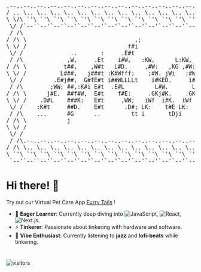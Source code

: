<pre style="font-size: 15px;">.--..--..--..--..--..--..--..--..--..--..--..--..--..--..--..--..--..--..--..--..--..--..--..--..--..--..--. 
/ .. \.. \.. \.. \.. \.. \.. \.. \.. \.. \.. \.. \.. \.. \.. \.. \.. \.. \.. \.. \.. \.. \.. \.. \.. \.. \.. \
\ \/\ `'\ `'\ `'\ `'\ `'\ `'\ `'\ `'\ `'\ `'\ `'\ `'\ `'\ `'\ `'\ `'\ `'\ `'\ `'\ `'\ `'\ `'\ `'\ `'\ `'\ \/ /
 \/ /`--'`--'`--'`--'`--'`--'`--'`--'`--'`--'`--'`--'`--'`--'`--'`--'`--'`--'`--'`--'`--'`--'`--'`--'`--'\/ / 
 / /\                                                                           :                        / /\ 
/ /\ \                                ,;                                       t#,     L.               / /\ \
\ \/ /                              f#i                                   i   ;##W.    EW:        ,ft   \ \/ /
 \/ /              ..       :     .E#t                                   LE  :#L:WE    E##;       t#E    \/ / 
 / /\             ,W,     .Et    i#W,   :KW,      L:KW,      L          L#E .KG  ,#D   E###t      t#E    / /\ 
/ /\ \           t##,    ,W#t   L#D.     ,#W:   ,KG ,#W:   ,KG         G#W. EE    ;#f  E#fE#f     t#E   / /\ \
\ \/ /          L###,   j###t :K#Wfff;    ;#W. jWi   ;#W. jWi         D#K. f#.     t#i E#t D#G    t#E   \ \/ /
 \/ /         .E#j##,  G#fE#t i##WLLLLt    i#KED.     i#KED.         E#K.  :#G     GK  E#t  f#E.  t#E    \/ / 
 / /\        ;WW; ##,:K#i E#t  .E#L         L#W.       L#W.        .E#E.    ;#L   LW.  E#t   t#K: t#E    / /\ 
/ /\ \      j#E.  ##f#W,  E#t    f#E:     .GKj#K.    .GKj#K.      .K#E       t#f f#:   E#t    ;#W,t#E   / /\ \
\ \/ /    .D#L    ###K:   E#t     ,WW;   iWf  i#K.  iWf  i#K.    .K#D         f#D#;    E#t     :K#D#E   \ \/ /
 \/ /    :K#t     ##D.    E#t      .D#; LK:    t#E LK:    t#E   .W#G           G#t     E#t      .E##E    \/ / 
 / /\    ...      #G      ..         tt i       tDji       tDj :W##########Wt   t      ..         G#E    / /\ 
/ /\ \            j                                            :,,,,,,,,,,,,,.                     fE   / /\ \
\ \/ /                                                                                              ,   \ \/ /
 \/ /                                                                                                    \/ / 
 / /\.--..--..--..--..--..--..--..--..--..--..--..--..--..--..--..--..--..--..--..--..--..--..--..--..--./ /\ 
/ /\ \.. \.. \.. \.. \.. \.. \.. \.. \.. \.. \.. \.. \.. \.. \.. \.. \.. \.. \.. \.. \.. \.. \.. \.. \.. \/\ \
\ `'\ `'\ `'\ `'\ `'\ `'\ `'\ `'\ `'\ `'\ `'\ `'\ `'\ `'\ `'\ `'\ `'\ `'\ `'\ `'\ `'\ `'\ `'\ `'\ `'\ `'\ `' /
 `--'`--'`--'`--'`--'`--'`--'`--'`--'`--'`--'`--'`--'`--'`--'`--'`--'`--'`--'`--'`--'`--'`--'`--'`--'`--'`--'</pre>

# Hi there! 👋

Try out our Virtual Pet Care App [Furry Tails](https://pet-app-pied.vercel.app/) !

- 🚀 **Eager Learner**: Currently deep diving into ![JavaScript](https://img.shields.io/badge/-JavaScript-F7DF1E?logo=javascript&logoColor=black&style=flat-square), ![React](https://img.shields.io/badge/-React-61DAFB?logo=react&logoColor=black&style=flat-square), ![Next.js](https://img.shields.io/badge/-Next.js-000000?logo=next.js&logoColor=white&style=flat-square).
- ⚡ **Tinkerer**: Passionate about tinkering with hardware and software.
- 🎵 **Vibe Enthusiast**: Currently listening to **jazz** and **lofi-beats** while tinkering.

#

![visitors](https://visitor-badge.laobi.icu/badge?page_id=mexxlon.mexxlon&left_color=grey&right_color=forestgreen)
